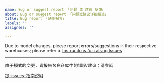 ```yaml
---
name: Bug or suggest report 「问题 或 建议 反馈」
about: Bug or suggest report 「问题或建议详细描述」
title: Bug report 「缺陷报告」
labels: ''
assignees: ''

---
```


Due to model changes, please report errors/suggestions in their respective warehouses; please refer to [Instructions for raising issues](https://github.com/linuxdeepin/developer-center/wiki/Instructions-for-raising-issues)

---

由于模式的变更，请报告各自仓库中的错误/建议；请参阅 

[提-issues-指南说明](https://github.com/linuxdeepin/developer-center/wiki/%E6%8F%90-issues-%E6%8C%87%E5%8D%97%E8%AF%B4%E6%98%8E)
